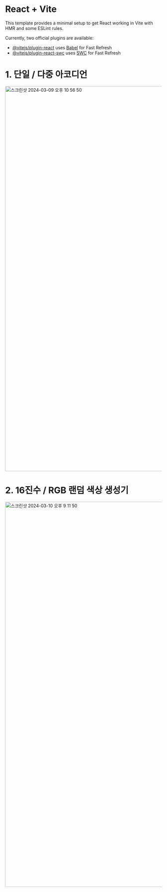 # React + Vite

This template provides a minimal setup to get React working in Vite with HMR and some ESLint rules.

Currently, two official plugins are available:

- [@vitejs/plugin-react](https://github.com/vitejs/vite-plugin-react/blob/main/packages/plugin-react/README.md) uses [Babel](https://babeljs.io/) for Fast Refresh
- [@vitejs/plugin-react-swc](https://github.com/vitejs/vite-plugin-react-swc) uses [SWC](https://swc.rs/) for Fast Refresh

# 1. 단일 / 다중 아코디언
<img width="1236" alt="스크린샷 2024-03-09 오후 10 56 50" src="https://github.com/SeungJin051/25-react-projects/assets/83889135/8302b6cb-a3da-4662-b1b0-f8a074edaafc">

# 2. 16진수 / RGB 랜덤 색상 생성기
<img width="1236" alt="스크린샷 2024-03-10 오후 9 11 50" src="https://github.com/SeungJin051/25-react-projects/assets/83889135/ca6ffee9-36dd-404f-afdc-bafe11f9508e">
